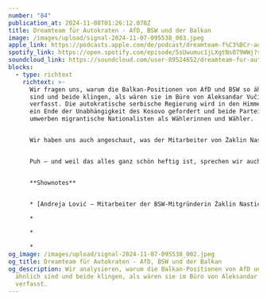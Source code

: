 ```yaml
---
number: "84"
publication_at: 2024-11-08T01:26:12.078Z
title: Dreamteam für Autokraten - AfD, BSW und der Balkan
image: /images/upload/signal-2024-11-07-095538_003.jpeg
apple_link: https://podcasts.apple.com/de/podcast/dreamteam-f%C3%BCr-autokraten-afd-bsw-und-der-balkan/id1170436903?i=1000676148234
spotify_link: https://open.spotify.com/episode/5sUwumuc1jLXgtNs079WWj?si=9166ea21f46347c6
soundcloud_link: https://soundcloud.com/user-89524652/dreamteam-fur-autokraten-afd-bsw-und-der-balkan
blocks:
  - type: richtext
    richtext: >-
      Wir fragen uns, warum die Balkan-Positionen von AfD und BSW so ähnlich
      sind und beide klingen, als wären sie im Büro von Aleksandar Vučić
      verfasst. Die autokratische serbische Regierung wird in den Himmel gelobt,
      ein Ende der Unabhängigkeit des Kosovo gefordert und beide Parteien
      umwerben migrantische Nationalisten als Wählerinnen und Wähler.


      Wir haben uns auch angeschaut, was der Mitarbeiter von Żaklin Nastić – Vorstandsmitglied des BSW - eigentlich so bei regierungsnahen serbischen Hetzmedien erzählt. Genauso wie der unter Korruptionsverdacht stehende AfD-Abgeordnete Peter Bystron, der, wenig überraschend, in der gleichen Sendung zu Gast ist und ausfällig ähnlich klingt. Außerdem erfahrt ihr mehr über eine Person aus dem Umfeld der Identitären und AfD, die den Holocaust „geil“ findet und mit Bezug auf Srebrenica einen Völkermord an Muslimen in Deutschland fordert.


      Puh – und weil das alles ganz schön heftig ist, sprechen wir auch über Clemens Meyers Wutausbruch beim deutschen Buchpreis und wie er sich damit zum würdigen Vertreter des Balkans in der deutschsprachigen Literatur gemacht hat.


      **S﻿hownotes**


      * [Andreja Lović – Mitarbeiter der BSW-Mitgründerin Żaklin Nastić – ist prorussischer Nationalist](https://correctiv.org/aktuelles/russland-ukraine-2/2024/10/17/mitarbeiter-der-bsw-mitgruenderin-nastic-ist-prorussischer-nationalist/) (Correctiv)

      *

      *

      *
og_image: /images/upload/signal-2024-11-07-095538_002.jpeg
og_title: Dreamteam für Autokraten - AfD, BSW und der Balkan
og_description: Wir analysieren, warum die Balkan-Positionen von AfD und BSW so
  ähnlich sind und beide klingen, als wären sie im Büro von Aleksandar Vučić
  verfasst.
---
```

